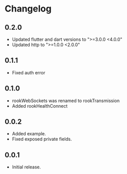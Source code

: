# Changelog

## 0.2.0

* Updated flutter and dart versions to ">=3.0.0 <4.0.0"
* Updated http to ">=1.0.0 <2.0.0"

## 0.1.1

* Fixed auth error

## 0.1.0

* rookWebSockets was renamed to rookTransmission
* Added rookHealthConnect

## 0.0.2

* Added example.
* Fixed exposed private fields.

## 0.0.1

* Initial release.
